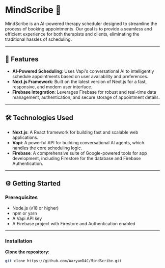 # MindScribe 🧠

MindScribe is an AI-powered therapy scheduler designed to streamline the process of booking appointments. Our goal is to provide a seamless and efficient experience for both therapists and clients, eliminating the traditional hassles of scheduling.

---

## 🚀 Features

- **AI-Powered Scheduling**: Uses Vapi's conversational AI to intelligently schedule appointments based on user availability and preferences.
- **Next.js Framework**: Built on the latest version of Next.js for a fast, responsive, and modern user interface.
- **Firebase Integration**: Leverages Firebase for robust and real-time data management, authentication, and secure storage of appointment details.

---

## 🛠️ Technologies Used

- **Next.js**: A React framework for building fast and scalable web applications.
- **Vapi**: A powerful API for building conversational AI agents, which handles the core scheduling logic.
- **Firebase**: A comprehensive suite of Google-powered tools for app development, including Firestore for the database and Firebase Authentication.

---

## ⚙️ Getting Started

### **Prerequisites**
- Node.js (v18 or higher)
- npm or yarn
- A Vapi API key
- A Firebase project with Firestore and Authentication enabled

---

### **Installation**

**Clone the repository:**
```bash
git clone https://github.com/AaryanD4C/MindScribe.git


